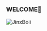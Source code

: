 ### WELCOME👋

<!--

Here are some ideas to get you started:

- 🔭 I’m currently working on ...
- 🌱 I’m currently learning ...
- 👯 I’m looking to collaborate on ...
- 🤔 I’m looking for help with ...
- 💬 Ask me about ...
- 📫 How to reach me: ...
- 😄 Pronouns: HE/ME
- ⚡ Fun fact: ...
-->


![JinxBoii](https://github-readme-stats.vercel.app/api?username=Jinxboii&show_icons=true&theme=radical)
